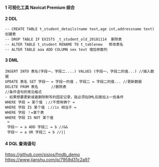 #### 1 可视化工具   Navicat Premium 综合
#### 2 DDL
```
-- CREATE TABLE t_student_details(name text,age int,addressname text) 创建表
-- DROP TABLE IF EXISTS _t_student_old_20181114  删除表
-- ALTER TABLE t_student RENAME TO t_tablenew   修改表名
-- ALTER TABLE aaa ADD COLUMN sex text 增加参数列
```
#### 3 DML

```
INSERT INTO 表名(字段一，字段二....) VALUES (字段一，字段二的值...) //插入数据
UPDATE 表名 SET 字段一 = 字段一的值 ，字段二 = 字段二的值... //更新数据
DELETE FROM 表名      //删除表
//条件语句的常见格式
- 如果想要更新或者删除默写的固定记录，就必须在DML后面加上一些条件
WHERE 字段 = 某个值 ；//不想用俩个 = 
WHERE 字段 IS 某个值 ；//is 相当于 = 
WHERE 字段 ！=某个表
WHERE 字段 IS NOT 某个值 
 > 
 字段一 = a ADD 字段二 = b //&&
 字段一 = a OR 字段二 = b //||
```
#### 4 DQL 查询语句
https://github.com/sisios/fmdb_demo
https://www.jianshu.com/p/7958d31c2a97